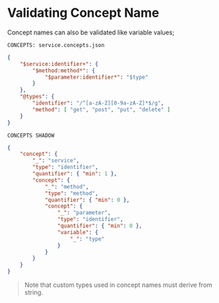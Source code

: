# Validating Concept Name

Concept names can also be validated like variable values;

`CONCEPTS: service.concepts.json`

```json
{
    "$service:identifier+": {
        "$method:method*": {
            "$parameter:identifier*": "$type"
        }
    },
    "@types": {
        "identifier": "/^[a-zA-Z][0-9a-zA-Z]*$/g",
        "method": [ "get", "post", "put", "delete" ]
    }
}
```

`CONCEPTS SHADOW`

```json
{
    "concept": {
        "_": "service",
        "type": "identifier",
        "quantifier": { "min": 1 },
        "concept": {
            "_": "method",
            "type": "method",
            "quantifier": { "min": 0 },
            "concept": {
                "_": "parameter",
                "type": "identifier",
                "quantifier": { "min": 0 },
                "variable": {
                    "_": "type"
                }
            }
        }
    }
}
```

> Note that custom types used in concept names must derive from string.
